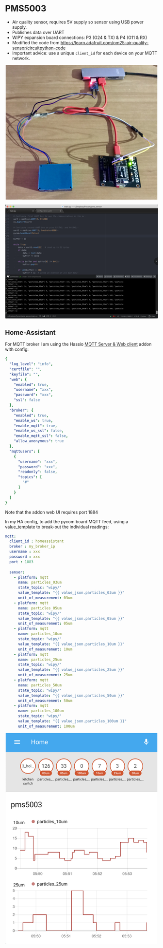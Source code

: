 # PMS5003
* Air quality sensor, requires 5V supply so sensor using USB power supply.
* Publishes data over UART
* WIPY expansion board connections: P3 (G24 & TX) & P4 (G11 & RX)
* Modified the code from https://learn.adafruit.com/pm25-air-quality-sensor/circuitpython-code
* Important advice: use a unique `client_id` for each device on your MQTT network.

<p align="center">
<img src="https://github.com/robmarkcole/pycom-projects/blob/master/PMS5003%20air%20quality%20sensor/pms_wipy.jpg" width="500">
</p>


<p align="center">
<img src="https://github.com/robmarkcole/pycom-projects/blob/master/PMS5003%20air%20quality%20sensor/pms_atom.png" width="800">
</p>

## Home-Assistant
For MQTT broker I am using the Hassio [MQTT Server & Web client](https://github.com/hassio-addons/addon-mqtt/blob/master/README.md) addon with config:

```yaml
{
  "log_level": "info",
  "certfile": "",
  "keyfile": "",
  "web": {
    "enabled": true,
    "username": "xxx",
    "password": "xxx",
    "ssl": false
  },
  "broker": {
    "enabled": true,
    "enable_ws": true,
    "enable_mqtt": true,
    "enable_ws_ssl": false,
    "enable_mqtt_ssl": false,
    "allow_anonymous": true
  },
  "mqttusers": [
    {
      "username": "xxx",
      "password": "xxx",
      "readonly": false,
      "topics": [
        "#"
      ]
    }
  ]
}
```
Note that the addon web UI requires port 1884

In my HA config, to add the pycom board MQTT feed, using a value_template to break-out the individual readings:

```yaml
mqtt:
  client_id : homeassistant
  broker : my_broker_ip
  username : xxx
  password : xxx
  port : 1883

  sensor:
    - platform: mqtt
      name: particles_03um
      state_topic: "wipy/"
      value_template: "{{ value_json.particles_03um }}"
      unit_of_measurement: 03um
    - platform: mqtt
      name: particles_05um
      state_topic: "wipy/"
      value_template: "{{ value_json.particles_05um }}"
      unit_of_measurement: 05um
    - platform: mqtt
      name: particles_10um
      state_topic: "wipy/"
      value_template: "{{ value_json.particles_10um }}"
      unit_of_measurement: 10um
    - platform: mqtt
      name: particles_25um
      state_topic: "wipy/"
      value_template: "{{ value_json.particles_25um }}"
      unit_of_measurement: 25um
    - platform: mqtt
      name: particles_50um
      state_topic: "wipy/"
      value_template: "{{ value_json.particles_50um }}"
      unit_of_measurement: 50um
    - platform: mqtt
      name: particles_100um
      state_topic: "wipy/"
      value_template: "{{ value_json.particles_100um }}"
      unit_of_measurement: 100um
```

<p align="center">
<img src="https://github.com/robmarkcole/pycom-projects/blob/master/PMS5003%20air%20quality%20sensor/ha_view.png" width="500">
</p>
